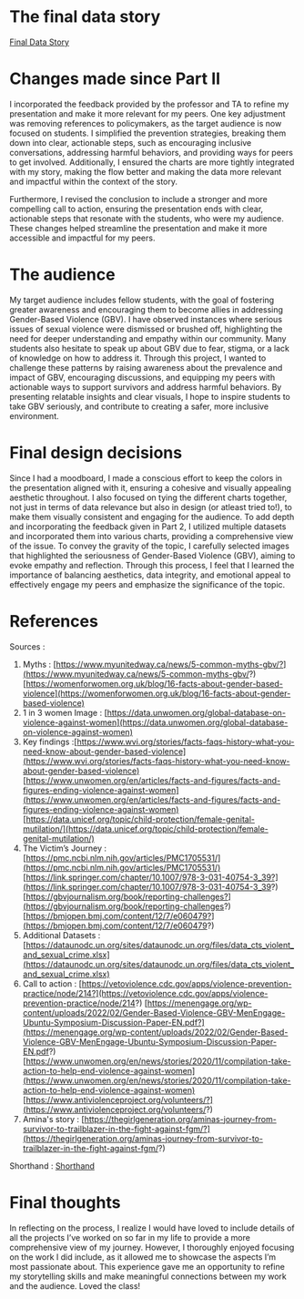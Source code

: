 # The final data story
[Final Data Story](https://carnegiemellon.shorthandstories.com/shattering-the-cycle-of-gender-based-violence/index.html) 

# Changes made since Part II

I incorporated the feedback provided by the professor and TA to refine my presentation and make it more relevant for my peers. One key adjustment was removing references to policymakers, as the target audience is now focused on students. I simplified the prevention strategies, breaking them down into clear, actionable steps, such as encouraging inclusive conversations, addressing harmful behaviors, and providing ways for peers to get involved. Additionally, I ensured the charts are more tightly integrated with my story, making the flow better and making the data more relevant and impactful within the context of the story.

Furthermore, I revised the conclusion to include a stronger and more compelling call to action, ensuring the presentation ends with clear, actionable steps that resonate with the students, who were my audience. These changes helped streamline the presentation and make it more accessible and impactful for my peers.

# The audience

My target audience includes fellow students, with the goal of fostering greater awareness and encouraging them to become allies in addressing Gender-Based Violence (GBV). I have observed instances where serious issues of sexual violence were dismissed or brushed off, highlighting the need for deeper understanding and empathy within our community. Many students also hesitate to speak up about GBV due to fear, stigma, or a lack of knowledge on how to address it. Through this project, I wanted to challenge these patterns by raising awareness about the prevalence and impact of GBV, encouraging discussions, and equipping my peers with actionable ways to support survivors and address harmful behaviors. By presenting relatable insights and clear visuals, I hope to inspire students to take GBV seriously, and contribute to creating a safer, more inclusive environment.

# Final design decisions

Since I had a moodboard, I made a conscious effort to keep the colors in the presentation aligned with it, ensuring a cohesive and visually appealing aesthetic throughout. I also focused on tying the different charts together, not just in terms of data relevance but also in design (or atleast tried to!), to make them visually consistent and engaging for the audience. To add depth and incorporating the feedback given in Part 2, I utilized multiple datasets and incorporated them into various charts, providing a comprehensive view of the issue. To convey the gravity of the topic, I carefully selected images that highlighted the seriousness of Gender-Based Violence (GBV), aiming to evoke empathy and reflection. Through this process, I feel that I learned the importance of balancing aesthetics, data integrity, and emotional appeal to effectively engage my peers and emphasize the significance of the topic.

# References

Sources :
1. Myths : [https://www.myunitedway.ca/news/5-common-myths-gbv/?](https://www.myunitedway.ca/news/5-common-myths-gbv/?)
           [https://womenforwomen.org.uk/blog/16-facts-about-gender-based-violence](https://womenforwomen.org.uk/blog/16-facts-about-gender-based-violence)
2. 1 in 3 women Image : [https://data.unwomen.org/global-database-on-violence-against-women](https://data.unwomen.org/global-database-on-violence-against-women)
3. Key findings :[https://www.wvi.org/stories/facts-faqs-history-what-you-need-know-about-gender-based-violence](https://www.wvi.org/stories/facts-faqs-history-what-you-need-know-about-gender-based-violence)
                 [https://www.unwomen.org/en/articles/facts-and-figures/facts-and-figures-ending-violence-against-women](https://www.unwomen.org/en/articles/facts-and-figures/facts-and-figures-ending-violence-against-women)
                 [https://data.unicef.org/topic/child-protection/female-genital-mutilation/](https://data.unicef.org/topic/child-protection/female-genital-mutilation/)
4. The Victim’s Journey : [https://pmc.ncbi.nlm.nih.gov/articles/PMC1705531/](https://pmc.ncbi.nlm.nih.gov/articles/PMC1705531/)
                          [https://link.springer.com/chapter/10.1007/978-3-031-40754-3_39?](https://link.springer.com/chapter/10.1007/978-3-031-40754-3_39?)
                          [https://gbvjournalism.org/book/reporting-challenges?](https://gbvjournalism.org/book/reporting-challenges?)
                          [https://bmjopen.bmj.com/content/12/7/e060479?](https://bmjopen.bmj.com/content/12/7/e060479?)
5. Additional Datasets : [https://dataunodc.un.org/sites/dataunodc.un.org/files/data_cts_violent_and_sexual_crime.xlsx](https://dataunodc.un.org/sites/dataunodc.un.org/files/data_cts_violent_and_sexual_crime.xlsx)
6. Call to action : [https://vetoviolence.cdc.gov/apps/violence-prevention-practice/node/214?](https://vetoviolence.cdc.gov/apps/violence-prevention-practice/node/214?)
                    [https://menengage.org/wp-content/uploads/2022/02/Gender-Based-Violence-GBV-MenEngage-Ubuntu-Symposium-Discussion-Paper-EN.pdf?](https://menengage.org/wp-content/uploads/2022/02/Gender-Based-Violence-GBV-MenEngage-Ubuntu-Symposium-Discussion-Paper-EN.pdf?)
                    [https://www.unwomen.org/en/news/stories/2020/11/compilation-take-action-to-help-end-violence-against-women](https://www.unwomen.org/en/news/stories/2020/11/compilation-take-action-to-help-end-violence-against-women)
                    [https://www.antiviolenceproject.org/volunteers/?](https://www.antiviolenceproject.org/volunteers/?)
7. Amina's story : [https://thegirlgeneration.org/aminas-journey-from-survivor-to-trailblazer-in-the-fight-against-fgm/?](https://thegirlgeneration.org/aminas-journey-from-survivor-to-trailblazer-in-the-fight-against-fgm/?)

Shorthand : [Shorthand](https://carnegiemellon.shorthandstories.com/shattering-the-cycle-of-gender-based-violence/index.html) 


# Final thoughts

In reflecting on the process, I realize I would have loved to include details of all the projects I’ve worked on so far in my life to provide a more comprehensive view of my journey. However, I thoroughly enjoyed focusing on the work I did include, as it allowed me to showcase the aspects I’m most passionate about. This experience gave me an opportunity to refine my storytelling skills and make meaningful connections between my work and the audience. Loved the class! 
